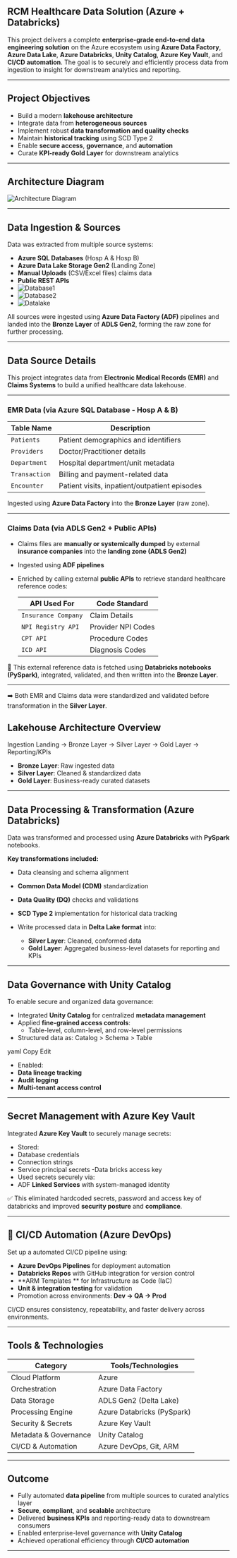 ## RCM Healthcare Data Solution (Azure + Databricks)

This project delivers a complete **enterprise-grade end-to-end data engineering solution** on the Azure ecosystem using **Azure Data Factory**, **Azure Data Lake**, **Azure Databricks**, **Unity Catalog**, **Azure Key Vault**, and **CI/CD automation**. The goal is to securely and efficiently process data from ingestion to insight for downstream analytics and reporting.

---

## Project Objectives

- Build a modern **lakehouse architecture**
- Integrate data from **heterogeneous sources**
- Implement robust **data transformation and quality checks**
- Maintain **historical tracking** using SCD Type 2
- Enable **secure access**, **governance**, and **automation**
- Curate **KPI-ready Gold Layer** for downstream analytics

---
## Architecture Diagram
![Architecture Diagram](architecture-diagram.png)

---
## Data Ingestion & Sources

Data was extracted from multiple source systems:

- **Azure SQL Databases** (Hosp A & Hosp B)
- **Azure Data Lake Storage Gen2** (Landing Zone)
- **Manual Uploads** (CSV/Excel files) claims data
- **Public REST APIs**
- ![Database1](azure_sql_database_hosb.png)
- ![Database2](azure_sql_db_hosa.png)
- ![Datalake](adls-gen-2-containers.png)

All sources were ingested using **Azure Data Factory (ADF)** pipelines and landed into the **Bronze Layer** of **ADLS Gen2**, forming the raw zone for further processing.

---
## Data Source Details

This project integrates data from **Electronic Medical Records (EMR)** and **Claims Systems** to build a unified healthcare data lakehouse.

---

###  EMR Data (via Azure SQL Database - Hosp A & B)

| Table Name     | Description                                      |
|----------------|--------------------------------------------------|
| `Patients`     | Patient demographics and identifiers             |
| `Providers`    | Doctor/Practitioner details                      |
| `Department`   | Hospital department/unit metadata                |
| `Transaction`  | Billing and payment-related data                 |
| `Encounter`    | Patient visits, inpatient/outpatient episodes    |

Ingested using **Azure Data Factory** into the **Bronze Layer** (raw zone).

---

### Claims Data (via ADLS Gen2 + Public APIs)

- Claims files are **manually or systemically dumped** by external **insurance companies** into the **landing zone (ADLS Gen2)**
- Ingested using **ADF pipelines**
- Enriched by calling external **public APIs** to retrieve standard healthcare reference codes:
  
  | API Used For       | Code Standard     |
  |--------------------|-------------------|
  | `Insurance Company` | Claim Details     |
  | `NPI Registry API` | Provider NPI Codes|
  | `CPT API`          | Procedure Codes   |
  | `ICD API`          | Diagnosis Codes   |

🔄 This external reference data is fetched using **Databricks notebooks (PySpark)**, integrated, validated, and then written into the **Bronze Layer**.

---

➡️ Both EMR and Claims data were standardized and validated before transformation in the **Silver Layer**.

## Lakehouse Architecture Overview

Ingestion Landing → Bronze Layer → Silver Layer → Gold Layer → Reporting/KPIs


- **Bronze Layer**: Raw ingested data
- **Silver Layer**: Cleaned & standardized data
- **Gold Layer**: Business-ready curated datasets

---
## Data Processing & Transformation (Azure Databricks)

Data was transformed and processed using **Azure Databricks** with **PySpark** notebooks.

**Key transformations included:**

- Data cleansing and schema alignment
- **Common Data Model (CDM)** standardization
- **Data Quality (DQ)** checks and validations
- **SCD Type 2** implementation for historical data tracking
- Write processed data in **Delta Lake format** into:

  - **Silver Layer**: Cleaned, conformed data  
  - **Gold Layer**: Aggregated business-level datasets for reporting and KPIs

---

## Data Governance with Unity Catalog

To enable secure and organized data governance:

- Integrated **Unity Catalog** for centralized **metadata management**
- Applied **fine-grained access controls**:
  - Table-level, column-level, and row-level permissions
- Structured data as:
Catalog > Schema > Table

yaml
Copy
Edit
- Enabled:
- **Data lineage tracking**
- **Audit logging**
- **Multi-tenant access control**

---

## Secret Management with Azure Key Vault

Integrated **Azure Key Vault** to securely manage secrets:

- Stored:
- Database credentials
- Connection strings
- Service principal secrets
-Data bricks access key
- Used secrets securely via:
- ADF **Linked Services** with system-managed identity

✅ This eliminated hardcoded secrets, password and access key of databricks and improved **security posture** and **compliance**.

---

## 🔄 CI/CD Automation (Azure DevOps)

Set up a automated CI/CD pipeline using:

- **Azure DevOps Pipelines** for deployment automation
- **Databricks Repos** with GitHub integration for version control
- **ARM Templates ** for Infrastructure as Code (IaC)
- **Unit & integration testing** for validation
- Promotion across environments: **Dev → QA → Prod**

CI/CD ensures consistency, repeatability, and faster delivery across environments.

---


## Tools & Technologies

| Category               | Tools/Technologies |
|------------------------|--------------------|
| Cloud Platform         | Azure |
| Orchestration          | Azure Data Factory |
| Data Storage           | ADLS Gen2 (Delta Lake) |
| Processing Engine      | Azure Databricks (PySpark) |
| Security & Secrets     | Azure Key Vault |
| Metadata & Governance  | Unity Catalog |
| CI/CD & Automation     | Azure DevOps, Git, ARM |

---

## Outcome

- Fully automated **data pipeline** from multiple sources to curated analytics layer
- **Secure**, **compliant**, and **scalable** architecture
- Delivered **business KPIs** and reporting-ready data to downstream consumers
- Enabled enterprise-level governance with **Unity Catalog**
- Achieved operational efficiency through **CI/CD automation**

---

